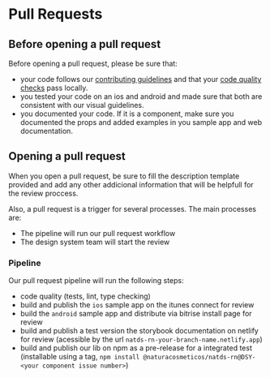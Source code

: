 # Pull Requests

## Before opening a pull request

Before opening a pull request, please be sure that:

- your code follows our [contributing guidelines](./ContributionGuidelines.md) and that your [code quality checks](./CodeQuality.md) pass locally.
- you tested your code on an ios and android and made sure that both are consistent with our visual guidelines.
- you documented your code. If it is a component, make sure you documented the props and added examples in you sample app and web documentation.

## Opening a pull request

When you open a pull request, be sure to fill the description template provided and add any other addicional information that will be helpfull for the review proccess.

Also, a pull request is a trigger for several processes.
The main processes are:

- The pipeline will run our pull request workflow
- The design system team will start the review

### Pipeline

Our pull request pipeline will run the following steps:

- code quality (tests, lint, type checking)
- build and publish the `ios` sample app on the itunes connect for review
- build the `android` sample app and distribute via bitrise install page for review
- build and publish a test version the storybook documentation on netlify for review (acessible by the url `natds-rn-your-branch-name.netlify.app`)
- build and publish our lib on npm as a pre-release for a integrated test (installable using a tag, `npm install @naturacosmeticos/natds-rn@DSY-<your component issue number>`)
